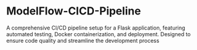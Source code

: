 # ModelFlow-CICD-Pipeline
A comprehensive CI/CD pipeline setup for a Flask application, featuring automated testing, Docker containerization, and deployment. Designed to ensure code quality and streamline the development process
